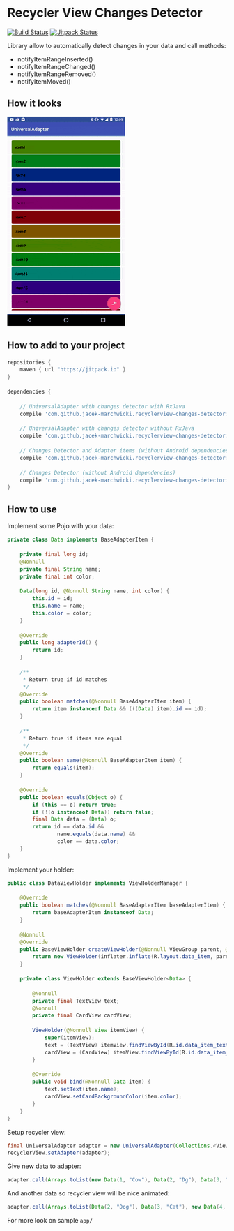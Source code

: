 # Recycler View Changes Detector

[![Build Status](https://travis-ci.org/jacek-marchwicki/recyclerview-changes-detector.svg?branch=master)](https://travis-ci.org/jacek-marchwicki/recyclerview-changes-detector)
[![Jitpack Status](https://jitpack.io/v/jacek-marchwicki/recyclerview-changes-detector.svg)](https://jitpack.io/#jacek-marchwicki/recyclerview-changes-detector)

Library allow to automatically detect changes in your data and call methods:
- notifyItemRangeInserted()
- notifyItemRangeChanged()
- notifyItemRangeRemoved()
- notifyItemMoved()

## How it looks

![Screencast of the sample app](data/screencast.gif)

## How to add to your project

```groovy
repositories {
    maven { url "https://jitpack.io" }
}

dependencies {

    // UniversalAdapter with changes detector with RxJava
    compile 'com.github.jacek-marchwicki.recyclerview-changes-detector:universal-adapter-rx:<look-on-release-tab>'

    // UniversalAdapter with changes detector without RxJava
    compile 'com.github.jacek-marchwicki.recyclerview-changes-detector:universal-adapter:<look-on-release-tab>'

    // Changes Detector and Adapter items (without Android dependencies)
    compile 'com.github.jacek-marchwicki.recyclerview-changes-detector:universal-adapter-java:<look-on-release-tab>'

    // Changes Detector (without Android dependencies)
    compile 'com.github.jacek-marchwicki.recyclerview-changes-detector:changes-detector:<look-on-release-tab>'
}
```

## How to use

Implement some Pojo with your data:

```java
private class Data implements BaseAdapterItem {

    private final long id;
    @Nonnull
    private final String name;
    private final int color;

    Data(long id, @Nonnull String name, int color) {
        this.id = id;
        this.name = name;
        this.color = color;
    }

    @Override
    public long adapterId() {
        return id;
    }

    /**
     * Return true if id matches
     */
    @Override
    public boolean matches(@Nonnull BaseAdapterItem item) {
        return item instanceof Data && (((Data) item).id == id);
    }

    /**
     * Return true if items are equal
     */
    @Override
    public boolean same(@Nonnull BaseAdapterItem item) {
        return equals(item);
    }

    @Override
    public boolean equals(Object o) {
        if (this == o) return true;
        if (!(o instanceof Data)) return false;
        final Data data = (Data) o;
        return id == data.id &&
                name.equals(data.name) &&
                color == data.color;
    }
}
```

Implement your holder:

```java
public class DataViewHolder implements ViewHolderManager {

    @Override
    public boolean matches(@Nonnull BaseAdapterItem baseAdapterItem) {
        return baseAdapterItem instanceof Data;
    }

    @Nonnull
    @Override
    public BaseViewHolder createViewHolder(@Nonnull ViewGroup parent, @Nonnull LayoutInflater inflater) {
        return new ViewHolder(inflater.inflate(R.layout.data_item, parent, false));
    }

    private class ViewHolder extends BaseViewHolder<Data> {

        @Nonnull
        private final TextView text;
        @Nonnull
        private final CardView cardView;

        ViewHolder(@Nonnull View itemView) {
            super(itemView);
            text = (TextView) itemView.findViewById(R.id.data_item_text);
            cardView = (CardView) itemView.findViewById(R.id.data_item_cardview);
        }

        @Override
        public void bind(@Nonnull Data item) {
            text.setText(item.name);
            cardView.setCardBackgroundColor(item.color);
        }
    }
}
```

Setup recycler view:

```java
final UniversalAdapter adapter = new UniversalAdapter(Collections.<ViewHolderManager>singletonList(new DataViewHolder()));
recyclerView.setAdapter(adapter);
```

Give new data to adapter:

```java
adapter.call(Arrays.toList(new Data(1, "Cow"), Data(2, "Dg"), Data(3, "Cat"));
```

And another data so recycler view will be nice animated:

```java
adapter.call(Arrays.toList(Data(2, "Dog"), Data(3, "Cat"), new Data(4, "Elephant"));
```

For more look on sample `app/`

